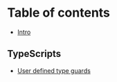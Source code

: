 # Table of contents

- [Intro](README.md)

## TypeScripts

- [User defined type guards](typescripts/user-defined-type-guards.md)
